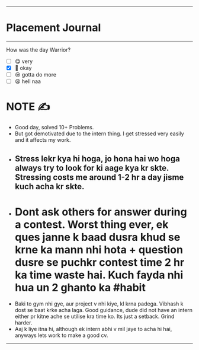 
------------------------------------------------------------------------
# Placement Journal 
---

How was the day Warrior?
- [ ] 😋 very
- [x] 🙂 okay
- [ ] 😒 gotta do more
- [ ] 😩 hell naa

# NOTE ✍️
- Good day, solved 10+ Problems.
- But got demotivated due to the intern thing. I get stressed very easily and it affects my work. 
- ## Stress lekr kya hi hoga, jo hona hai wo hoga always try to look for ki aage kya kr skte. Stressing costs me around 1-2 hr a day jisme kuch acha kr skte.
- # Dont ask others for answer during a contest. Worst thing ever, ek ques janne k baad dusra khud se krne ka mann nhi hota + question dusre se puchkr contest time 2 hr ka time waste hai. Kuch fayda nhi hua un 2 ghanto ka #habit 
- Baki to gym nhi gye, aur project v nhi kiye, kl krna padega. Vibhash k dost se baat krke acha laga. Good guidance, dude did not have an intern either pr kitne ache se utilise kra time ko. Its just a setback. Grind harder.
- Aaj k liye itna hi, although ek intern abhi v mil jaye to acha hi hai, anyways lets work to make a good cv.


------------------------------------------------------------------------



